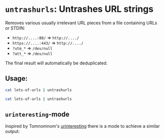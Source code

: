 # `untrashurls`: Untrashes URL strings

Removes various usually irrelevant URL pieces from a file containing URLs or STDIN:

- `http://....:80/` => `http://..../`
- `https://....:443/` => `http://..../`
- `?utm_*` => `/dev/null`
- `?att_*` => `/dev/null`

The final result will automatically be deduplicated.

## Usage:

```bash
cat lots-of-urls | untrashurls
```

```bash
cat lots-of-urls | untrashurls
```

## `urinteresting`-mode

Inspired by Tomnomnom's [urinteresting](https://github.com/tomnomnom/hacks/tree/master/urinteresting) there is a mode to achieve a similar output:
